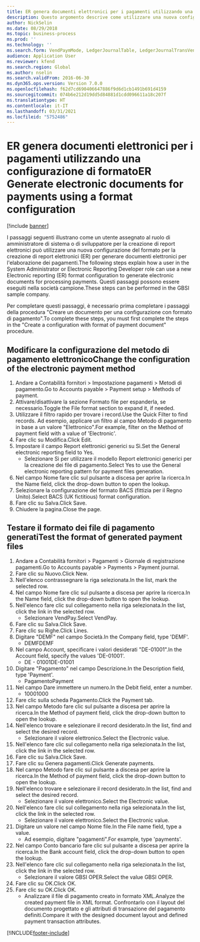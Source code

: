```yaml
---
title: ER genera documenti elettronici per i pagamenti utilizzando una configurazione di formato
description: Questo argomento descrive come utilizzare una nuova configurazione di formato di report elettronico per generare documenti elettronici per l'elaborazione dei pagamenti.
author: NickSelin
ms.date: 08/29/2018
ms.topic: business-process
ms.prod: ''
ms.technology: ''
ms.search.form: VendPaymMode, LedgerJournalTable, LedgerJournalTransVendPaym, BankAccountTableLookUp
audience: Application User
ms.reviewer: kfend
ms.search.region: Global
ms.author: nselin
ms.search.validFrom: 2016-06-30
ms.dyn365.ops.version: Version 7.0.0
ms.openlocfilehash: f62d7cd690406647886f9d6d1cb1491b691d4159
ms.sourcegitcommit: 074b6e212d19dd5d84881d1cdd096611a18c207f
ms.translationtype: HT
ms.contentlocale: it-IT
ms.lasthandoff: 03/31/2021
ms.locfileid: "5752486"
---
```

# <a name="er-generate-electronic-documents-for-payments-using-a-format-configuration"></a><span data-ttu-id="841a7-103">ER genera documenti elettronici per i pagamenti utilizzando una configurazione di formato</span><span class="sxs-lookup"><span data-stu-id="841a7-103">ER Generate electronic documents for payments using a format configuration</span></span>

[!include [banner](../../includes/banner.md)]

<span data-ttu-id="841a7-104">I passaggi seguenti illustrano come un utente assegnato al ruolo di amministratore di sistema o di sviluppatore per la creazione di report elettronici può utilizzare una nuova configurazione del formato per la creazione di report elettronici (ER) per generare documenti elettronici per l'elaborazione dei pagamenti.</span><span class="sxs-lookup"><span data-stu-id="841a7-104">The following steps explain how a user in the System Administrator or Electronic Reporting Developer role can use a new Electronic reporting (ER) format configuration to generate electronic documents for processing payments.</span></span> <span data-ttu-id="841a7-105">Questi passaggi possono essere eseguiti nella società campione.</span><span class="sxs-lookup"><span data-stu-id="841a7-105">These steps can be performed in the GBSI sample company.</span></span>

<span data-ttu-id="841a7-106">Per completare questi passaggi, è necessario prima completare i passaggi della procedura "Creare un documento per una configurazione con formato di pagamento".</span><span class="sxs-lookup"><span data-stu-id="841a7-106">To complete these steps, you must first complete the steps in the "Create a configuration with format of payment document" procedure.</span></span>


## <a name="change-the-configuration-of-the-electronic-payment-method"></a><span data-ttu-id="841a7-107">Modificare la configurazione del metodo di pagamento elettronico</span><span class="sxs-lookup"><span data-stu-id="841a7-107">Change the configuration of the electronic payment method</span></span>
1. <span data-ttu-id="841a7-108">Andare a Contabilità fornitori > Impostazione pagamenti > Metodi di pagamento.</span><span class="sxs-lookup"><span data-stu-id="841a7-108">Go to Accounts payable > Payment setup > Methods of payment.</span></span>
2. <span data-ttu-id="841a7-109">Attivare/disattivare la sezione Formato file per espanderla, se necessario.</span><span class="sxs-lookup"><span data-stu-id="841a7-109">Toggle the File format section to expand it, if needed.</span></span>
3. <span data-ttu-id="841a7-110">Utilizzare il filtro rapido per trovare i record.</span><span class="sxs-lookup"><span data-stu-id="841a7-110">Use the Quick Filter to find records.</span></span> <span data-ttu-id="841a7-111">Ad esempio, applicare un filtro al campo Metodo di pagamento in base a un valore "Elettronico".</span><span class="sxs-lookup"><span data-stu-id="841a7-111">For example, filter on the Method of payment field with a value of 'Electronic'.</span></span>
4. <span data-ttu-id="841a7-112">Fare clic su Modifica.</span><span class="sxs-lookup"><span data-stu-id="841a7-112">Click Edit.</span></span>
5. <span data-ttu-id="841a7-113">Impostare il campo Report elettronici generici su Sì.</span><span class="sxs-lookup"><span data-stu-id="841a7-113">Set the General electronic reporting field to Yes.</span></span>
    * <span data-ttu-id="841a7-114">Selezionare Sì per utilizzare il modello Report elettronici generici per la creazione dei file di pagamento.</span><span class="sxs-lookup"><span data-stu-id="841a7-114">Select Yes to use the General electronic reporting pattern for payment files generation.</span></span>  
6. <span data-ttu-id="841a7-115">Nel campo Nome fare clic sul pulsante a discesa per aprire la ricerca.</span><span class="sxs-lookup"><span data-stu-id="841a7-115">In the Name field, click the drop-down button to open the lookup.</span></span>
7. <span data-ttu-id="841a7-116">Selezionare la configurazione del formato BACS (fittizia per il Regno Unito).</span><span class="sxs-lookup"><span data-stu-id="841a7-116">Select BACS (UK fictitious) format configuration.</span></span>
8. <span data-ttu-id="841a7-117">Fare clic su Salva.</span><span class="sxs-lookup"><span data-stu-id="841a7-117">Click Save.</span></span>
9. <span data-ttu-id="841a7-118">Chiudere la pagina.</span><span class="sxs-lookup"><span data-stu-id="841a7-118">Close the page.</span></span>

## <a name="test-the-format-of-generated-payment-files"></a><span data-ttu-id="841a7-119">Testare il formato dei file di pagamento generati</span><span class="sxs-lookup"><span data-stu-id="841a7-119">Test the format of generated payment files</span></span>
1. <span data-ttu-id="841a7-120">Andare a Contabilità fornitori > Pagamenti > Giornale di registrazione pagamenti.</span><span class="sxs-lookup"><span data-stu-id="841a7-120">Go to Accounts payable > Payments > Payment journal.</span></span>
2. <span data-ttu-id="841a7-121">Fare clic su Nuovo.</span><span class="sxs-lookup"><span data-stu-id="841a7-121">Click New.</span></span>
3. <span data-ttu-id="841a7-122">Nell'elenco contrassegnare la riga selezionata.</span><span class="sxs-lookup"><span data-stu-id="841a7-122">In the list, mark the selected row.</span></span>
4. <span data-ttu-id="841a7-123">Nel campo Nome fare clic sul pulsante a discesa per aprire la ricerca.</span><span class="sxs-lookup"><span data-stu-id="841a7-123">In the Name field, click the drop-down button to open the lookup.</span></span>
5. <span data-ttu-id="841a7-124">Nell'elenco fare clic sul collegamento nella riga selezionata.</span><span class="sxs-lookup"><span data-stu-id="841a7-124">In the list, click the link in the selected row.</span></span>
    * <span data-ttu-id="841a7-125">Selezionare VendPay.</span><span class="sxs-lookup"><span data-stu-id="841a7-125">Select VendPay.</span></span>  
6. <span data-ttu-id="841a7-126">Fare clic su Salva.</span><span class="sxs-lookup"><span data-stu-id="841a7-126">Click Save.</span></span>
7. <span data-ttu-id="841a7-127">Fare clic su Righe.</span><span class="sxs-lookup"><span data-stu-id="841a7-127">Click Lines.</span></span>
8. <span data-ttu-id="841a7-128">Digitare "DEMF" nel campo Società.</span><span class="sxs-lookup"><span data-stu-id="841a7-128">In the Company field, type 'DEMF'.</span></span>
    * <span data-ttu-id="841a7-129">DEMF</span><span class="sxs-lookup"><span data-stu-id="841a7-129">DEMF</span></span>  
9. <span data-ttu-id="841a7-130">Nel campo Account, specificare i valori desiderati "DE-01001".</span><span class="sxs-lookup"><span data-stu-id="841a7-130">In the Account field, specify the values 'DE-01001'.</span></span>
    * <span data-ttu-id="841a7-131">DE - 01001</span><span class="sxs-lookup"><span data-stu-id="841a7-131">DE-01001</span></span>  
10. <span data-ttu-id="841a7-132">Digitare "Pagamento" nel campo Descrizione.</span><span class="sxs-lookup"><span data-stu-id="841a7-132">In the Description field, type 'Payment'.</span></span>
    * <span data-ttu-id="841a7-133">Pagamento</span><span class="sxs-lookup"><span data-stu-id="841a7-133">Payment</span></span>  
11. <span data-ttu-id="841a7-134">Nel campo Dare immettere un numero.</span><span class="sxs-lookup"><span data-stu-id="841a7-134">In the Debit field, enter a number.</span></span>
    * <span data-ttu-id="841a7-135">1000</span><span class="sxs-lookup"><span data-stu-id="841a7-135">1000</span></span>  
12. <span data-ttu-id="841a7-136">Fare clic sulla scheda Pagamento.</span><span class="sxs-lookup"><span data-stu-id="841a7-136">Click the Payment tab.</span></span>
13. <span data-ttu-id="841a7-137">Nel campo Metodo fare clic sul pulsante a discesa per aprire la ricerca.</span><span class="sxs-lookup"><span data-stu-id="841a7-137">In the Method of payment field, click the drop-down button to open the lookup.</span></span>
14. <span data-ttu-id="841a7-138">Nell'elenco trovare e selezionare il record desiderato.</span><span class="sxs-lookup"><span data-stu-id="841a7-138">In the list, find and select the desired record.</span></span>
    * <span data-ttu-id="841a7-139">Selezionare il valore elettronico.</span><span class="sxs-lookup"><span data-stu-id="841a7-139">Select the Electronic value.</span></span>  
15. <span data-ttu-id="841a7-140">Nell'elenco fare clic sul collegamento nella riga selezionata.</span><span class="sxs-lookup"><span data-stu-id="841a7-140">In the list, click the link in the selected row.</span></span>
16. <span data-ttu-id="841a7-141">Fare clic su Salva.</span><span class="sxs-lookup"><span data-stu-id="841a7-141">Click Save.</span></span>
17. <span data-ttu-id="841a7-142">Fare clic su Genera pagamenti.</span><span class="sxs-lookup"><span data-stu-id="841a7-142">Click Generate payments.</span></span>
18. <span data-ttu-id="841a7-143">Nel campo Metodo fare clic sul pulsante a discesa per aprire la ricerca.</span><span class="sxs-lookup"><span data-stu-id="841a7-143">In the Method of payment field, click the drop-down button to open the lookup.</span></span>
19. <span data-ttu-id="841a7-144">Nell'elenco trovare e selezionare il record desiderato.</span><span class="sxs-lookup"><span data-stu-id="841a7-144">In the list, find and select the desired record.</span></span>
    * <span data-ttu-id="841a7-145">Selezionare il valore elettronico.</span><span class="sxs-lookup"><span data-stu-id="841a7-145">Select the Electronic value.</span></span>  
20. <span data-ttu-id="841a7-146">Nell'elenco fare clic sul collegamento nella riga selezionata.</span><span class="sxs-lookup"><span data-stu-id="841a7-146">In the list, click the link in the selected row.</span></span>
    * <span data-ttu-id="841a7-147">Selezionare il valore elettronico.</span><span class="sxs-lookup"><span data-stu-id="841a7-147">Select the Electronic value.</span></span>  
21. <span data-ttu-id="841a7-148">Digitare un valore nel campo Nome file.</span><span class="sxs-lookup"><span data-stu-id="841a7-148">In the File name field, type a value.</span></span>
    * <span data-ttu-id="841a7-149">Ad esempio, digitare "pagamenti".</span><span class="sxs-lookup"><span data-stu-id="841a7-149">For example, type 'payments'.</span></span>  
22. <span data-ttu-id="841a7-150">Nel campo Conto bancario fare clic sul pulsante a discesa per aprire la ricerca.</span><span class="sxs-lookup"><span data-stu-id="841a7-150">In the Bank account field, click the drop-down button to open the lookup.</span></span>
23. <span data-ttu-id="841a7-151">Nell'elenco fare clic sul collegamento nella riga selezionata.</span><span class="sxs-lookup"><span data-stu-id="841a7-151">In the list, click the link in the selected row.</span></span>
    * <span data-ttu-id="841a7-152">Selezionare il valore GBSI OPER.</span><span class="sxs-lookup"><span data-stu-id="841a7-152">Select the value GBSI OPER.</span></span>  
24. <span data-ttu-id="841a7-153">Fare clic su OK.</span><span class="sxs-lookup"><span data-stu-id="841a7-153">Click OK.</span></span>
25. <span data-ttu-id="841a7-154">Fare clic su OK.</span><span class="sxs-lookup"><span data-stu-id="841a7-154">Click OK.</span></span>
    * <span data-ttu-id="841a7-155">Analizzare il file di pagamento creato in formato XML.</span><span class="sxs-lookup"><span data-stu-id="841a7-155">Analyze the created payment file in XML format.</span></span> <span data-ttu-id="841a7-156">Confrontarlo con il layout del documento progettato e gli attributi di transazione del pagamento definiti.</span><span class="sxs-lookup"><span data-stu-id="841a7-156">Compare it with the designed document layout and defined payment transaction attributes.</span></span>  



[!INCLUDE[footer-include](../../../../includes/footer-banner.md)]